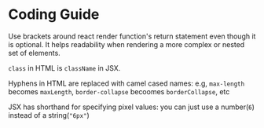 # Coding Guide

Use brackets around react render function's return statement even though it is optional. It helps readability when rendering a more complex or nested set of elements.

`class` in HTML is `className` in JSX.

Hyphens in HTML are replaced with camel cased names: e.g, `max-length` becomes `maxLength`, `border-collapse` becoomes `borderCollapse`, etc

JSX has shorthand for specifying pixel values: you can just use a number(`6`) instead of a string(`"6px"`)